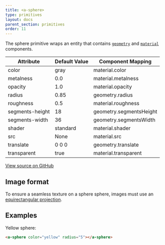 ```yaml
---
title: <a-sphere>
type: primitives
layout: docs
parent_section: primitives
order: 11
---
```


The sphere primitive wraps an entity that contains [`geometry`](../components/geometry.html) and [`material`](../components/material.html) components.

| Attribute       | Default Value | Component Mapping       |
| --------------- | ------------- | -----------------       |
| color           | gray          | material.color          |
| metalness       | 0.0           | material.metalness      |
| opacity         | 1.0           | material.opacity        |
| radius          | 0.85          | geometry.radius         |
| roughness       | 0.5           | material.roughness      |
| segments-height | 18            | geometry.segmentsHeight |
| segments-width  | 36            | geometry.segmentsWidth  |
| shader          | standard      | material.shader         |
| src             | None          | material.src            |
| translate       | 0 0 0         | geometry.translate      |
| transparent     | true          | material.transparent    |

[View source on GitHub](https://github.com/aframevr/aframe/blob/master/elements/templates/a-sphere.html)

## Image format

To ensure a seamless texture on a sphere sphere, images must use an [equirectangular projection](https://en.wikipedia.org/wiki/Equirectangular_projection).

## Examples

Yellow sphere:

```html
<a-sphere color="yellow" radius="5"></a-sphere>
```

